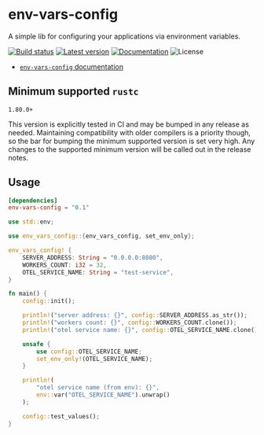 env-vars-config
===

A simple lib for configuring your applications via environment variables.

[![Build status](https://img.shields.io/github/actions/workflow/status/NikSneMC/env-vars-config/main.yml?branch=master)](https://github.com/NikSneMC/env-vars-config/actions)
[![Latest version](https://img.shields.io/crates/v/env-vars-config.svg)](https://crates.io/crates/env-vars-config)
[![Documentation](https://docs.rs/env-vars-config/badge.svg)](https://docs.rs/env-vars-config)
![License](https://img.shields.io/crates/l/env-vars-config.svg)

* [`env-vars-config` documentation](https://docs.rs/env-vars-config)

## Minimum supported `rustc`

`1.80.0+`

This version is explicitly tested in CI and may be bumped in any release as needed. Maintaining compatibility with older compilers is a priority though, so the bar for bumping the minimum supported version is set very high. Any changes to the supported minimum version will be called out in the release notes.

## Usage

```toml
[dependencies]
env-vars-config = "0.1"
```

```rust
use std::env;

use env_vars_config::{env_vars_config, set_env_only};

env_vars_config! {
    SERVER_ADDRESS: String = "0.0.0.0:8080",
    WORKERS_COUNT: i32 = 32,
    OTEL_SERVICE_NAME: String = "test-service",
}

fn main() {
    config::init();

    println!("server address: {}", config::SERVER_ADDRESS.as_str());
    println!("workers count: {}", config::WORKERS_COUNT.clone());
    println!("otel service name: {}", config::OTEL_SERVICE_NAME.clone());

    unsafe {
        use config::OTEL_SERVICE_NAME;
        set_env_only!(OTEL_SERVICE_NAME);
    }

    println!(
        "otel service name (from env): {}",
        env::var("OTEL_SERVICE_NAME").unwrap()
    );

    config::test_values();
}

```

